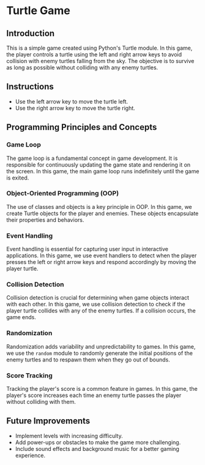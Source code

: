 # Turtle Game

## Introduction
This is a simple game created using Python's Turtle module. In this game, the player controls a turtle using the left and right arrow keys to avoid collision with enemy turtles falling from the sky. The objective is to survive as long as possible without colliding with any enemy turtles.

## Instructions
- Use the left arrow key to move the turtle left.
- Use the right arrow key to move the turtle right.

## Programming Principles and Concepts

### Game Loop
The game loop is a fundamental concept in game development. It is responsible for continuously updating the game state and rendering it on the screen. In this game, the main game loop runs indefinitely until the game is exited.

### Object-Oriented Programming (OOP)
The use of classes and objects is a key principle in OOP. In this game, we create Turtle objects for the player and enemies. These objects encapsulate their properties and behaviors.

### Event Handling
Event handling is essential for capturing user input in interactive applications. In this game, we use event handlers to detect when the player presses the left or right arrow keys and respond accordingly by moving the player turtle.

### Collision Detection
Collision detection is crucial for determining when game objects interact with each other. In this game, we use collision detection to check if the player turtle collides with any of the enemy turtles. If a collision occurs, the game ends.

### Randomization
Randomization adds variability and unpredictability to games. In this game, we use the `random` module to randomly generate the initial positions of the enemy turtles and to respawn them when they go out of bounds.

### Score Tracking
Tracking the player's score is a common feature in games. In this game, the player's score increases each time an enemy turtle passes the player without colliding with them.

## Future Improvements
- Implement levels with increasing difficulty.
- Add power-ups or obstacles to make the game more challenging.
- Include sound effects and background music for a better gaming experience.
